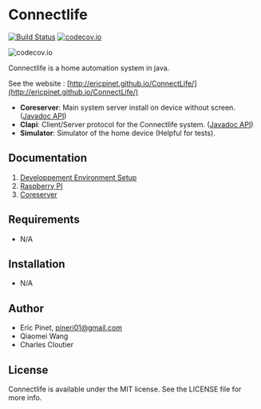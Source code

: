 Connectlife
============
[![Build Status](https://travis-ci.org/ericpinet/ConnectLife.svg?branch=master)](https://travis-ci.org/ericpinet/ConnectLife) [![codecov.io](https://codecov.io/github/ericpinet/ConnectLife/coverage.svg?branch=master)](https://codecov.io/github/ericpinet/ConnectLife?branch=master)

![codecov.io](https://codecov.io/github/ericpinet/ConnectLife/branch.svg?branch=master)


Connectlife is a home automation system in java. 

See the website : [http://ericpinet.github.io/ConnectLife/](http://ericpinet.github.io/ConnectLife/)

- **Coreserver**: Main system server install on device without screen. ([Javadoc API](http://ericpinet.github.io/ConnectLife/javadoc/coreserver/))
- **Clapi**: Client/Server protocol for the Connectlife system. ([Javadoc API](http://ericpinet.github.io/ConnectLife/javadoc/clapi/))
- **Simulator**: Simulator of the home device (Helpful for tests).

## Documentation

1. [Developpement Environment Setup](https://github.com/ericpinet/ConnectLife/wiki/Developpement-Environment-Setup)
2. [Raspberry PI](https://github.com/ericpinet/ConnectLife/wiki/Raspberry-PI)
3. [Coreserver](https://github.com/ericpinet/ConnectLife/wiki/Coreserver)

## Requirements

- N/A

## Installation

- N/A

## Author

- Eric Pinet, pineri01@gmail.com
- Qiaomei Wang
- Charles Cloutier

## License

Connectlife is available under the MIT license. See the LICENSE file for more info.
